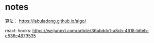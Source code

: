 # notes

算法：
https://labuladong.github.io/algo/

react:
hooks: https://weijunext.com/article/36abddc1-a8cb-4618-b6eb-e536c4879535
